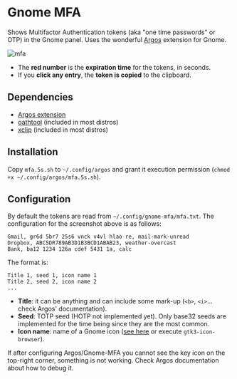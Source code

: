 # Gnome MFA

Shows Multifactor Authentication tokens (aka "one time passwords" or OTP) in the Gnome panel.
Uses the wonderful [Argos](https://github.com/p-e-w/argos/) extension
for Gnome.

![mfa](mfa.png)

* The **red number** is the **expiration time** for the tokens, in seconds.
* If you **click any entry**, the **token is copied** to the clipboard.

## Dependencies
* [Argos extension](https://github.com/p-e-w/argos/)
* [oathtool](http://www.nongnu.org/oath-toolkit/) (included in most distros)
* [xclip](https://github.com/astrand/xclip) (included in most distros)

## Installation
Copy ```mfa.5s.sh``` to ```~/.config/argos``` and grant it execution permission (```chmod +x ~/.config/argos/mfa.5s.sh```).

## Configuration
By default the tokens are read from ```~/.config/gnome-mfa/mfa.txt```.
The configuration for the screenshot above is as follows:
```
Gmail, gr6d 5br7 25s6 vnck v4vl hlao re, mail-mark-unread
Dropbox, ABC5DR789AB3D1B3BCD1ABAB23, weather-overcast
Bank, ba12 1234 126a cdef 5431 1a, calc
```

The format is:

```
Title 1, seed 1, icon name 1
Title 2, seed 2, icon name 2
...
```

* **Title**: it can be anything and can include some mark-up (```<b>```, ```<i>```... check
Argos' documentation). 
* **Seed**: TOTP seed (HOTP not implemented yet). Only base32 seeds are implemented for the time being since they are the most common.
* **Icon name**: name of a Gnome icon ([see here](https://developer.gnome.org/icon-naming-spec/#names) or execute `gtk3-icon-browser`).

If after configuring Argos/Gnome-MFA you cannot see the key icon on the top-right corner, something is not working. Check Argos documentation about how to debug it. 


